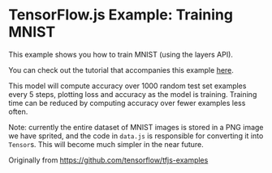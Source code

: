 # TensorFlow.js Example: Training MNIST

This example shows you how to train MNIST (using the layers API).

You can check out the tutorial that accompanies this example [here](https://js.tensorflow.org/tutorials/mnist.html).

This model will compute accuracy over 1000 random test set examples every 5
steps, plotting loss and accuracy as the model is training. Training time can
be reduced by computing accuracy over fewer examples less often.

Note: currently the entire dataset of MNIST images is stored in a PNG image we have
sprited, and the code in `data.js` is responsible for converting it into
`Tensor`s. This will become much simpler in the near future.

Originally from https://github.com/tensorflow/tfjs-examples
